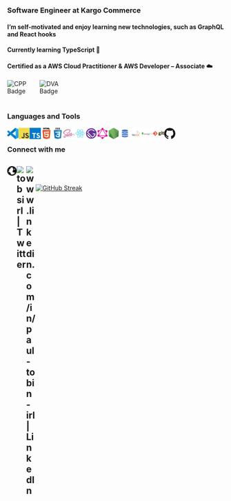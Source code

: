 ### Software Engineer at Kargo Commerce

#### I’m self-motivated and enjoy learning new technologies, such as GraphQL and React hooks

#### Currently learning TypeScript 📖

#### Certified as a AWS Cloud Practitioner & AWS Developer – Associate ☁️

[<img align="left" alt="CPP Badge" width="75px" src="https://user-images.githubusercontent.com/25591390/87874379-49aa7380-c9c1-11ea-96da-a5305afdae36.png" />][ccp]
[<img align="left" alt="DVA Badge" width="75px" src="https://user-images.githubusercontent.com/25591390/97856380-1a134300-1cf4-11eb-8d24-387224e7e094.png" />][dva]

<br />
<br />
<br />

### Languages and Tools

[<img align="left" alt="Visual Studio Code" width="26px" src="https://raw.githubusercontent.com/github/explore/80688e429a7d4ef2fca1e82350fe8e3517d3494d/topics/visual-studio-code/visual-studio-code.png" />][code]
[<img align="left" alt="JavaScript" width="26px" src="https://raw.githubusercontent.com/github/explore/80688e429a7d4ef2fca1e82350fe8e3517d3494d/topics/javascript/javascript.png" />][js]
[<img align="left" alt="GitHub" width="26px" src="https://raw.githubusercontent.com/github/explore/80688e429a7d4ef2fca1e82350fe8e3517d3494d/topics/typescript/typescript.png" />][typescript]
[<img align="left" alt="HTML5" width="26px" src="https://raw.githubusercontent.com/github/explore/80688e429a7d4ef2fca1e82350fe8e3517d3494d/topics/html/html.png" />][html]
[<img align="left" alt="CSS3" width="26px" src="https://raw.githubusercontent.com/github/explore/80688e429a7d4ef2fca1e82350fe8e3517d3494d/topics/css/css.png" />][css]
[<img align="left" alt="Sass" width="26px" src="https://raw.githubusercontent.com/github/explore/80688e429a7d4ef2fca1e82350fe8e3517d3494d/topics/sass/sass.png" />][sass]
[<img align="left" alt="React" width="26px" src="https://raw.githubusercontent.com/github/explore/80688e429a7d4ef2fca1e82350fe8e3517d3494d/topics/react/react.png" />][react]
[<img align="left" alt="Gatsby" width="26px" src="https://raw.githubusercontent.com/github/explore/e94815998e4e0713912fed477a1f346ec04c3da2/topics/gatsby/gatsby.png" />][gatsby]
[<img align="left" alt="GraphQL" width="26px" src="https://raw.githubusercontent.com/github/explore/80688e429a7d4ef2fca1e82350fe8e3517d3494d/topics/graphql/graphql.png" />][graphql]
[<img align="left" alt="Node.js" width="26px" src="https://raw.githubusercontent.com/github/explore/80688e429a7d4ef2fca1e82350fe8e3517d3494d/topics/nodejs/nodejs.png" />][node]
[<img align="left" alt="SQL" width="26px" src="https://raw.githubusercontent.com/github/explore/80688e429a7d4ef2fca1e82350fe8e3517d3494d/topics/sql/sql.png" />][sql]
[<img align="left" alt="MySQL" width="26px" src="https://raw.githubusercontent.com/github/explore/80688e429a7d4ef2fca1e82350fe8e3517d3494d/topics/mysql/mysql.png" />][mysql]
[<img align="left" alt="MongoDB" width="26px" src="https://raw.githubusercontent.com/github/explore/80688e429a7d4ef2fca1e82350fe8e3517d3494d/topics/mongodb/mongodb.png" />][mongodb]
[<img align="left" alt="Git" width="26px" src="https://raw.githubusercontent.com/github/explore/80688e429a7d4ef2fca1e82350fe8e3517d3494d/topics/git/git.png" />][git]
[<img align="left" alt="GitHub" width="26px" src="https://raw.githubusercontent.com/github/explore/78df643247d429f6cc873026c0622819ad797942/topics/github/github.png" />][github]

<br />

### Connect with me

[<img align="left" alt="www.paultobinportfolio.com/" width="22px" src="https://raw.githubusercontent.com/iconic/open-iconic/master/svg/globe.svg" />][website]
[<img align="left" alt="tobsirl | Twitter" width="22px" src="https://cdn.jsdelivr.net/npm/simple-icons@v3/icons/twitter.svg" />][twitter]
[<img align="left" alt="www.linkedin.com/in/paul-tobin-irl | LinkedIn" width="22px" src="https://cdn.jsdelivr.net/npm/simple-icons@v3/icons/linkedin.svg" color="white" />][linkedin]
<br />
---

[![GitHub Streak](https://streak-stats.demolab.com/?user=tobsirl&theme=city-lights)](https://git.io/streak-stats)

<!-- <img align="left" alt="tobsilr's Github Stats" src="https://github-readme-stats.vercel.app/api?username=tobsirl&hide=contribs,issues&show_icons=true&hide_border=true" /> -->

[react]: http://reactjs.org
[gatsby]: https://gatsbyjs.org
[website]: https://www.paultobinportfolio.com/
[twitter]: https://twitter.com/tobsirl
[linkedin]: https://www.linkedin.com/in/paul-tobin-irl/
[typescript]: https://www.typescriptlang.org/
[graphql]: https://graphql.org/
[node]: https://nodejs.org/en/
[code]: https://code.visualstudio.com/
[html]: https://developer.mozilla.org/en-US/docs/Web/Guide/HTML/HTML5
[css]: https://www.w3.org/Style/CSS/Overview.en.html
[sass]: https://sass-lang.com/
[js]: https://developer.mozilla.org/en-US/docs/Web/JavaScript
[sql]: https://www.w3schools.com/sql/sql_intro.asp
[mysql]: https://www.mysql.com/
[mongodb]: https://www.mongodb.com/
[git]: https://git-scm.com/
[github]: https://github.com/
[ccp]: https://www.youracclaim.com/badges/74e0fb6f-61e7-4952-a0f3-020fe2ffbc05/public_url
[dva]: https://www.youracclaim.com/badges/91819f65-18b1-48c5-a606-39c8dfd45566/public_url

<!-- ![AWS-CloudPractitioner](https://user-images.githubusercontent.com/25591390/87874379-49aa7380-c9c1-11ea-96da-a5305afdae36.png) -->
<!--
**tobsirl/tobsirl** is a ✨ _special_ ✨ repository because its `README.md` (this file) appears on your GitHub profile.
![Github Banner](https://user-images.githubusercontent.com/25591390/87433865-b993b500-c5e1-11ea-94f8-de2ff6755a00.jpg)

Here are some ideas to get you started:

- 🔭 I’m currently working on ...
- 🌱 I’m currently learning ...
- 👯 I’m looking to collaborate on ...
- 🤔 I’m looking for help with ...
- 💬 Ask me about ...
- 📫 How to reach me: ...
- 😄 Pronouns: ...
- ⚡ Fun fact: ...
- 👨🏼‍💻 building [murphee][murphee]
🧠 learning [svelte][svelte] and [tailwind][tailwind]
💜 loving [react][react], [gatsby][gatsby], [styled-components][styled], [jamstack][jamstack]

🧠 Learning [TypeScript][typescript] and [GraphQL][graphql]  
💜 Loving [React][react], [Gatsby][gatsby], [Node][node]
-->

<!-- 🏡 [website][website] **|**
🐦 [twitter][twitter] **|**
👔 [linkedin][linkedin]
([Oct 2020][ccp])
 -->

